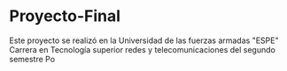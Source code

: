 # Proyecto-Final
Este proyecto se realizó en la Universidad de las fuerzas armadas "ESPE" Carrera en Tecnología superior redes y telecomunicaciones del segundo semestre
Po
